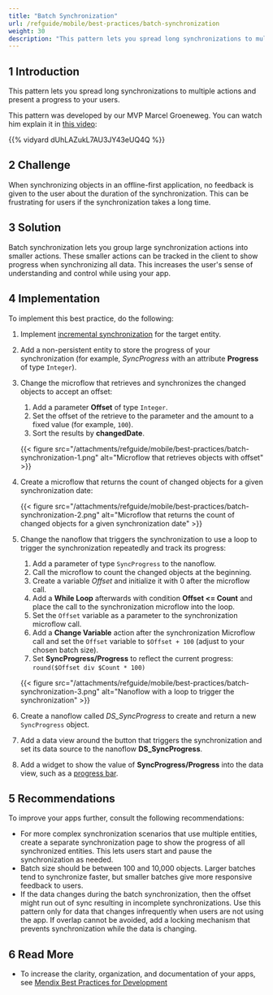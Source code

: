 ```yaml
---
title: "Batch Synchronization"
url: /refguide/mobile/best-practices/batch-synchronization
weight: 30
description: "This pattern lets you spread long synchronizations to multiple actions and present a progress to your users."
---
```


## 1 Introduction

This pattern lets you spread long synchronizations to multiple actions and present a progress to your users.

This pattern was developed by our MVP Marcel Groeneweg. You can watch him explain it in [this video](https://www.mendix.com/videos/lightning-fast-native-sync-for-large-data-sets/):

{{% vidyard dUhLAZukL7AU3JY43eUQ4Q %}}

## 2 Challenge

When synchronizing objects in an offline-first application, no feedback is given to the user about the duration of the synchronization. This can be frustrating for users if the synchronization takes a long time.

## 3 Solution

Batch synchronization lets you group large synchronization actions into smaller actions. These smaller actions can be tracked in the client to show progress when synchronizing all data. This increases the user's sense of understanding and control while using your app.

## 4 Implementation

To implement this best practice, do the following:

1. Implement [incremental synchronization](/refguide/mobile/best-practices/incremental-synchronization/) for the target entity.
1. Add a non-persistent entity to store the progress of your synchronization (for example, *SyncProgress* with an attribute **Progress** of type `Integer`).
1. Change the microflow that retrieves and synchronizes the changed objects to accept an offset:
    1. Add a parameter **Offset** of type `Integer`.
    1. Set the offset of the retrieve to the parameter and the amount to a fixed value (for example, `100`).
    1. Sort the results by **changedDate**.

    {{< figure src="/attachments/refguide/mobile/best-practices/batch-synchronization-1.png" alt="Microflow that retrieves objects with offset" >}}

1. Create a microflow that returns the count of changed objects for a given synchronization date:

    {{< figure src="/attachments/refguide/mobile/best-practices/batch-synchronization-2.png" alt="Microflow that returns the count of changed objects for a given synchronization date" >}}

1. Change the nanoflow that triggers the synchronization to use a loop to trigger the synchronization repeatedly and track its progress:
    1. Add a parameter of type `SyncProgress` to the nanoflow.
    1. Call the microflow to count the changed objects at the beginning.
    1. Create a variable *Offset* and initialize it with 0 after the microflow call.
    1. Add a **While Loop** afterwards with condition **Offset <= Count** and place the call to the synchronization microflow into the loop.
    1. Set the `Offset` variable as a parameter to the synchronization microflow call.
    1. Add a **Change Variable** action after the synchronization Microflow call and set the `Offset` variable to `$Offset + 100` (adjust to your chosen batch size).
    1. Set **SyncProgress/Progress** to reflect the current progress: `round($Offset div $Count * 100)`

    {{< figure src="/attachments/refguide/mobile/best-practices/batch-synchronization-3.png" alt="Nanoflow with a loop to trigger the synchronization" >}}

1. Create a nanoflow called *DS_SyncProgress* to create and return a new `SyncProgress` object.
1. Add a data view around the button that triggers the synchronization and set its data source to the nanoflow **DS_SyncProgress**.
1. Add a widget to show the value of **SyncProgress/Progress** into the data view, such as a [progress bar](/appstore/widgets/progress-bar/).

## 5 Recommendations

To improve your apps further, consult the following recommendations:

* For more complex synchronization scenarios that use multiple entities, create a separate synchronization page to show the progress of all synchronized entities. This lets users start and pause the synchronization as needed.
* Batch size should be between 100 and 10,000 objects. Larger batches tend to synchronize faster, but smaller batches give more responsive feedback to users.
* If the data changes during the batch synchronization, then the offset might run out of sync resulting in incomplete synchronizations. Use this pattern only for data that changes infrequently when users are not using the app. If overlap cannot be avoided, add a locking mechanism that prevents synchronization while the data is changing.

## 6 Read More

* To increase the clarity, organization, and documentation of your apps, see [Mendix Best Practices for Development
](/refguide/dev-best-practices/)
